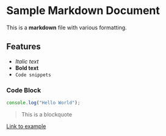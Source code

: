 # Sample Markdown Document

This is a **markdown** file with various formatting.

## Features
- *Italic text*
- **Bold text** 
- `Code snippets`

### Code Block
```javascript
console.log("Hello World");
```

> This is a blockquote

[Link to example](https://example.com)
